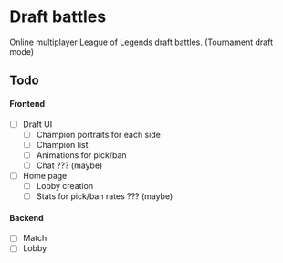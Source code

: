 # Draft battles

Online multiplayer League of Legends draft battles. (Tournament draft mode)

## Todo
#### Frontend
- [ ] Draft UI
  - [ ] Champion portraits for each side
  - [ ] Champion list
  - [ ] Animations for pick/ban
  - [ ] Chat ??? (maybe)
- [ ] Home page
  - [ ] Lobby creation
  - [ ] Stats for pick/ban rates ??? (maybe)
 
#### Backend
- [ ] Match
- [ ] Lobby
